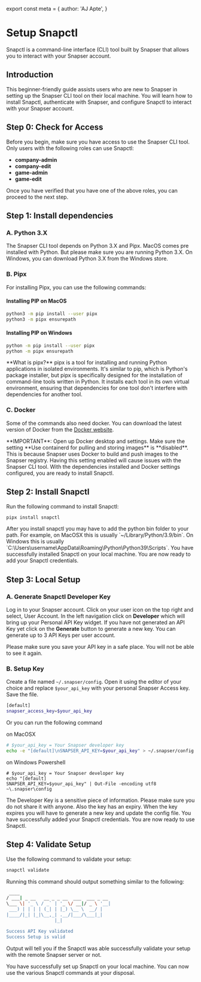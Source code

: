 export const meta = {
  author: 'AJ Apte',
}

# Setup Snapctl

Snapctl is a command-line interface (CLI) tool built by Snapser that allows you to interact with your Snapser account.

## Introduction
This beginner-friendly guide assists users who are new to Snapser in setting up the Snapser CLI tool on their local machine. You will learn how to install Snapctl, authenticate with Snapser, and configure Snapctl to interact with your Snapser account.

## Step 0: Check for Access
Before you begin, make sure you have access to use the Snapser CLI tool. Only users with the following
roles can use Snapctl:
- **company-admin**
- **company-edit**
- **game-admin**
- **game-edit**

<Checkpoint step={0}>
  Once you have verified that you have one of the above roles, you can proceed to the next step.
</Checkpoint>

## Step 1: Install dependencies

### A. Python 3.X
The Snapser CLI tool depends on Python 3.X and Pipx. MacOS comes pre installed with Python. But
please make sure you are running Python 3.X. On Windows, you can download Python 3.X from the
Windows store.

### B. Pipx
For installing Pipx, you can use the following commands:

#### Installing PIP on MacOS

```bash
python3 -m pip install --user pipx
python3 -m pipx ensurepath
```

#### Installing PIP on Windows

```bash
python -m pip install --user pipx
python -m pipx ensurepath
```

<Note>
  **What is pipx?**
  pipx is a tool for installing and running Python applications in isolated environments. It's similar to pip, which is Python's package installer, but pipx is specifically designed for the installation of command-line tools written in Python. It installs each tool in its own virtual environment, ensuring that dependencies for one tool don't interfere with dependencies for another tool.
</Note>

### C. Docker
Some of the commands also need docker. You can download the latest version of Docker from the [Docker website](https://www.docker.com/products/docker-desktop).

<Note>
  **IMPORTANT**: Open up Docker desktop and settings. Make sure the setting
    **Use containerd for pulling and storing images** is **disabled**.  This is because Snapser uses Docker
  to build and push images to the Snapser registry. Having this setting enabled will
  cause issues with the Snapser CLI tool.
</Note>

<Checkpoint step={1}>
  With the dependencies installed and Docker settings configured, you are ready to install Snapctl.
</Checkpoint>

## Step 2: Install Snapctl

Run the following command to install Snapctl:

```bash
pipx install snapctl
```

<Note>
  After you install snapctl you may have to add the python bin folder to your
  path. For example, on MacOSX this is usually `~/Library/Python/3.9/bin`. On
  Windows this is usually
  `C:\Users\username\AppData\Roaming\Python\Python39\Scripts`.
</Note>

<Checkpoint step={2}>
  You have successfully installed Snapctl on your local machine. You are now ready to add your
  Snapctl credentials.
</Checkpoint>

## Step 3: Local Setup

### A. Generate Snapctl Developer Key

Log in to your Snapser account. Click on your user icon on the top right and select, User Account.
In the left navigation click on **Developer** which will bring up your Personal API Key widget.
If you have not generated an API Key yet click on the **Generate** button to generate a new key.
You can generate up to 3 API Keys per user account.

<Note>
  Please make sure you save your API key in a safe place. You will not be able
  to see it again.
</Note>

### B. Setup Key
Create a file named `~/.snapser/config`. Open it using the editor of your choice and replace `$your_api_key`
with your personal Snapser Access key. Save the file.

```bash
[default]
snapser_access_key=$your_api_key
```

Or you can run the following command

on MacOSX

```bash
# $your_api_key = Your Snapser developer key
echo -e "[default]\nSNAPSER_API_KEY=$your_api_key" > ~/.snapser/config
```

on Windows Powershell

```
# $your_api_key = Your Snapser developer key
echo "[default]
SNAPSER_API_KEY=$your_api_key" | Out-File -encoding utf8 ~\.snapser\config
```

<Note>
  The Developer Key is a sensitive piece of information. Please make sure you do not share it with anyone.
  Also the key has an expiry. When the key expires you will have to generate a new key and update the config file.
</Note>

<Checkpoint step={3}>
  You have successfully added your Snapctl credentials. You are now ready to use Snapctl.
</Checkpoint>

## Step 4: Validate Setup

Use the following command to validate your setup:
```bash
snapctl validate
```
Running this command should output something similar to the following:

```bash
 ____
/ ___| _ __   __ _ _ __  ___  ___ _ __
\___ \| '_ \ / _` | '_ \/ __|/ _ \ '__|
 ___) | | | | (_| | |_) \__ \  __/ |
|____/|_| |_|\__,_| .__/|___/\___|_|
                  |_|

Success API Key validated
Success Setup is valid
```
Output will tell you if the Snapctl was able successfully validate your setup with the remote Snapser server
or not.

<Checkpoint step={4}>
  You have successfully set up Snapctl on your local machine. You can now use
  the various Snapctl commands at your disposal.
</Checkpoint>



